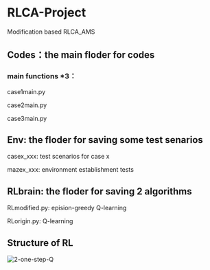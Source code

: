 # RLCA-Project
Modification based RLCA_AMS

## Codes：the main floder for codes

### main functions *3：  
case1main.py
    
case2main.py
    
case3main.py
    
## Env: the floder for saving some test senarios
    
casex_xxx: test scenarios for case x 
    
mazex_xxx: environment establishment tests
    
## RLbrain: the floder for saving 2 algorithms
  
RLmodified.py: epision-greedy Q-learning
  
RLorigin.py: Q-learning


## Structure of RL
![2-one-step-Q ](https://user-images.githubusercontent.com/55374976/141682509-4cf7406a-aac7-43ca-8ff1-a072b1f25e89.jpg)
